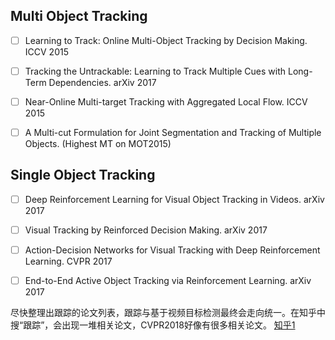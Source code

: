 ## Multi Object Tracking
- [ ] Learning to Track: Online Multi-Object Tracking by Decision Making. ICCV 2015
- [ ] Tracking the Untrackable: Learning to Track Multiple Cues with Long-Term Dependencies. arXiv 2017
- [ ] Near-Online Multi-target Tracking with Aggregated Local Flow. ICCV 2015
- [ ] A Multi-cut Formulation for Joint Segmentation and Tracking of Multiple Objects. (Highest MT on MOT2015)


## Single Object Tracking
- [ ] Deep Reinforcement Learning for Visual Object Tracking in Videos. arXiv 2017
- [ ] Visual Tracking by Reinforced Decision Making. arXiv 2017
- [ ] Action-Decision Networks for Visual Tracking with Deep Reinforcement Learning. CVPR 2017
- [ ] End-to-End Active Object Tracking via Reinforcement Learning. arXiv 2017


尽快整理出跟踪的论文列表，跟踪与基于视频目标检测最终会走向统一。在知乎中搜“跟踪”，会出现一堆相关论文，CVPR2018好像有很多相关论文。
[知乎1](https://zhuanlan.zhihu.com/p/34222060)
